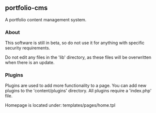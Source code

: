 ## portfolio-cms

A portfolio content management system.

### About

This software is still in beta, so do not use it for anything
with specific security requirements.

Do not edit any files in the 'lib' directory, as these
files will be overwritten when there is an update.

### Plugins

Plugins are used to add more functionality to a page.
You can add new plugins to the 'content/plugins' directory.
All plugins require a 'index.php' file.

Homepage is located under:
templates/pages/home.tpl
